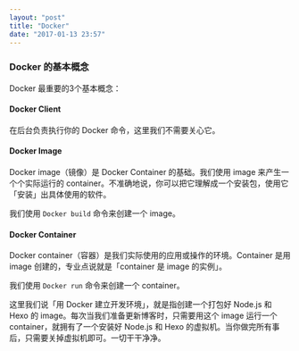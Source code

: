 ```yaml
---
layout: "post"
title: "Docker"
date: "2017-01-13 23:57"
---
```


  ### Docker 的基本概念
  Docker 最重要的3个基本概念：

  #### Docker Client
  在后台负责执行你的 Docker 命令，这里我们不需要关心它。

  #### Docker Image
  Docker image（镜像）是 Docker Container 的基础。我们使用 image 来产生一个个实际运行的 container。不准确地说，你可以把它理解成一个安装包，使用它「安装」出具体使用的软件。

  我们使用 `Docker build` 命令来创建一个 image。

  #### Docker Container
  Docker container（容器）是我们实际使用的应用或操作的环境。Container 是用 image 创建的，专业点说就是「container 是 image 的实例」。

  我们使用 `Docker run` 命令来创建一个 container。

  这里我们说「用 Docker 建立开发环境」，就是指创建一个打包好 Node.js 和 Hexo 的 image。每次当我们准备更新博客时，只需要用这个 image 运行一个 container，就拥有了一个安装好 Node.js 和 Hexo 的虚拟机。当你做完所有事后，只需要关掉虚拟机即可。一切干干净净。
